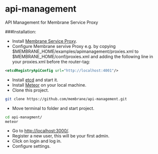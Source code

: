 # api-management
API Management for Membrane Service Proxy

###Installation:

* Install [Membrane Service Proxy](https://github.com/membrane/service-proxy).
* Configure Membrane servive Proxy e.g. by copying $MEMBRANE_HOME/examples/apimanagement/proxies.xml to $MEMBRANE_HOME/conf/proxies.xml
  and adding the following line in your proxies.xml before the router-tag:
```XML
<etcdRegistryApiConfig url="http://localhost:4001"/>
```
* Install [etcd](https://github.com/coreos/etcd) and start it.
* Install [Meteor](https://www.meteor.com/) on your local machine.
* Clone this project.
```bash
git clone https://github.com/membrane/api-management.git
```
* Move terminal to folder and start project.
```bash
cd api-managment/
meteor
```
* Go to [http://localhost:3000/](http://localhost:3000/).
* Register a new user, this will be your first admin.
* Click on login and log in.
* Configure settings.
